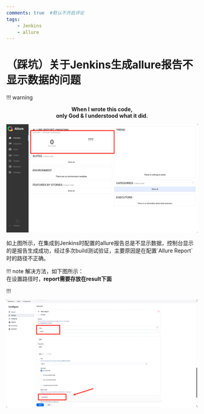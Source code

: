 ```yaml
---
comments: true  #默认不开启评论
tags:
    - Jenkins
    - allure
---
```

# （踩坑）关于Jenkins生成allure报告不显示数据的问题

!!! warning
    <center>**When I wrote this code,<br>
    only God & I understood what it did.**</center>


![allure](jenkins_allure.png)

<p>
    如上图所示，在集成到Jenkins时配置的allure报告总是不显示数据，控制台显示的是报告生成成功，经过多次build测试验证，主要原因是在配置`Allure Report`时的路径不正确。
</p>

!!! note
    解决方法，如下图所示：<br>
    在设置路径时，**report需要存放在result下面** <br>

!!!

![report](allure_report.png)









